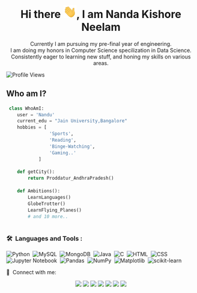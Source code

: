 <h1 align="center">Hi there <img src="https://raw.githubusercontent.com/nandun2003/nandun2003/main/wave.gif" width="35px">, I am Nanda Kishore Neelam </h1>


<p align="center" width="150px">Currently I am pursuing my pre-final year of engineering.<br>I am doing my honors in Computer Science specilization in Data Science.<br>Consistently eager to learning new stuff, and honing my skills on various areas.</p>
 
 ![Profile Views](https://komarev.com/ghpvc/?username=NanduN2003)
 ## Who am I?

```python
 class WhoAmI:
 	user = 'Nandu'
	current_edu = "Jain University,Bangalore"
	hobbies = [
				'Sports',
				'Reading',
				'Binge-Watching',
				'Gaming..'
			]
	
	def getCity():
		return Proddatur_AndhraPradesh()
	
	def Ambitions():
		LearnLanguages()
		GlobeTrotter()
		LearnFlying_Planes()
		# and 10 more..    
	 
```
<h3>🛠 &nbsp;Languages and Tools : </h3>

![Python](https://img.shields.io/badge/-Python-05122A?style=flat&logo=python)&nbsp;
![MySQL](https://img.shields.io/badge/-MySQL-05122A?style=flat&logo=mysql&logoColor=4479A1)&nbsp;
![MongoDB](https://img.shields.io/badge/MongoDB-%234ea94b.svg?style=flat&logo=mongodb&logoColor=white)&nbsp;
![Java](https://img.shields.io/badge/-Java-05122A?style=flat&logo=Java&logoColor=FFA518)&nbsp;
![C](https://img.shields.io/badge/-C-05122A?style=flat&logo=C&logoColor=A8B9CC)&nbsp;
![HTML](https://img.shields.io/badge/-HTML-05122A?style=flat&logo=HTML5)&nbsp;
![CSS](https://img.shields.io/badge/-CSS-05122A?style=flat&logo=CSS3&logoColor=1572B6)&nbsp;
![Jupyter Notebook](https://img.shields.io/badge/-Jupyter%20Notebook-05122A?style=flat&logo=jupyter&logoColor=F37626)&nbsp;
![Pandas](https://img.shields.io/badge/pandas-%23150458.svg?style=flat&logo=pandas&logoColor=white)&nbsp;
![NumPy](https://img.shields.io/badge/numpy-%23013243.svg?style=flat&logo=numpy&logoColor=white)&nbsp;
![Matplotlib](https://img.shields.io/badge/Matplotlib-%23ffffff.svg?style=flat&logo=Matplotlib&logoColor=black)&nbsp;
![scikit-learn](https://img.shields.io/badge/scikit--learn-%23F7931E.svg?style=flat&logo=scikit-learn&logoColor=white)&nbsp;


:link: &nbsp;Connect with me:

<p align="center">
<a href="https://www.linkedin.com/in/nanda-kishore-reddy-neelam-683082206/"><img src="https://img.shields.io/badge/LinkedIn-0077B5?style=for-the-badge&logo=linkedin&logoColor=white"/></a>
	<a href="mailto:neelamkishore27@gmail.com"><img src="https://img.shields.io/badge/Gmail-D14836?style=for-the-badge&logo=gmail&logoColor=white"/></a>
<a href="(https://www.kaggle.com/nandakishoreneelam/)"><img src="(https://img.shields.io/badge/Kaggle-035a7d?style=for-the-badge&logo=kaggle&logoColor=white)"/></a>	
<a href="(https://www.hackerrank.com/neelamkishore/)"><img src="(https://img.shields.io/badge/-Hackerrank-2EC866?style=for-the-badge&logo=HackerRank&logoColor=white)"/></a>
<a href="https://www.instagram.com/
_mr.n.and.u_07"><img src="https://img.shields.io/badge/Instagram-E4405F?style=for-the-badge&logo=instagram&logoColor=white"/></a>
<a href="http://wa.me/+919573686546"><img src="https://img.shields.io/badge/WhatsApp-25D366?style=for-the-badge&logo=whatsapp&logoColor=white"/></a>
<a href="https://twitter.com/N_Nandu_Reddy"><img src="https://img.shields.io/badge/Twitter-1DA1F2?style=for-the-badge&logo=twitter&logoColor=white"/></a>
</p>


